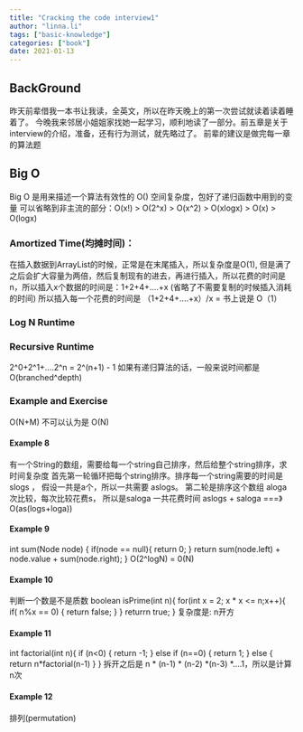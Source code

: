 ```yaml
---
title: "Cracking the code interview1"
author: "linna.li"
tags: ["basic-knowledge"]
categories: ["book"]
date: 2021-01-13
---
```


## BackGround

昨天前辈借我一本书让我读，全英文，所以在昨天晚上的第一次尝试就读着读着睡着了。
今晚我来邻居小姐姐家找她一起学习，顺利地读了一部分。前五章是关于interview的介绍，准备，还有行为测试，就先略过了。
前辈的建议是做完每一章的算法题

## Big O 
Big O 是用来描述一个算法有效性的 O() 
空间复杂度，包好了递归函数中用到的变量
可以省略到非主流的部分：O(x!) > O(2^x) > O(x^2) > O(xlogx) > O(x) > O(logx)
### Amortized Time(均摊时间)：

在插入数据到ArrayList的时候，正常是在末尾插入，所以复杂度是O(1), 但是满了之后会扩大容量为两倍，然后复制现有的进去，再进行插入，所以花费的时间是n，所以插入x个数据的时间是：1+2+4+....+x (省略了不需要复制的时候插入消耗的时间)
所以插入每一个花费的时间是 （1+2+4+....+x）/x = 
书上说是 O（1）

### Log N Runtime

### Recursive Runtime
2^0+2^1+....2^n = 2^(n+1) - 1
如果有递归算法的话，一般来说时间都是 O(branched^depth) 

### Example and Exercise
O(N+M) 不可以认为是 O(N)

#### Example 8
有一个String的数组，需要给每一个string自己排序，然后给整个string排序，求时间复杂度
首先第一轮循环把每个string排序。排序每一个string需要的时间是 slogs ， 假设一共是a个，所以一共需要 aslogs。
第二轮是排序这个数组 aloga 次比较，每次比较花费s， 所以是saloga
一共花费时间 aslogs + saloga  ===》 O(as(logs+loga))

#### Example 9
int sum(Node node) {
    if(node == null){
        return 0;
    }
    return sum(node.left) + node.value + sum(node.right);
}
O(2^logN) = 0(N)

#### Example 10
判断一个数是不是质数
boolean isPrime(int n){
    for(int x = 2; x * x <= n;x++){
        if( n%x == 0) {
            return false;
        }
    }
    returrn true;
}
复杂度是: n开方

#### Example 11
int factorial(int n){
    if (n<0) {
        return -1;
    } else if (n==0) {
        return 1;
    } else {
        return n*factorial(n-1)
    }
}
拆开之后是 n * (n-1) * (n-2) *(n-3) *....1，所以是计算n次

#### Example 12
排列(permutation) 


